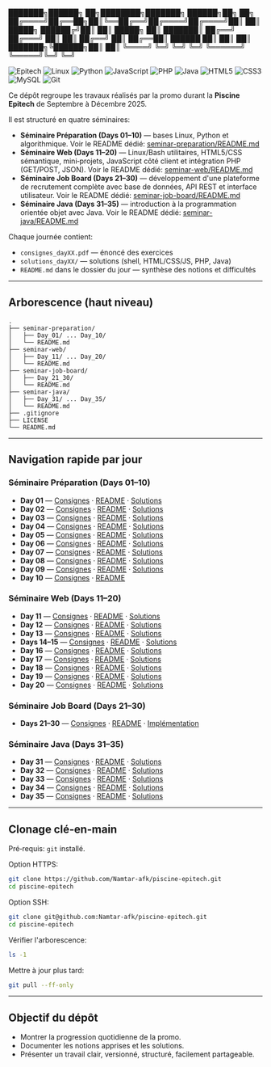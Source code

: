 ███████╗██████╗ ██╗████████╗███████╗ ██████╗██╗  ██╗
██╔════╝██╔══██╗██║╚══██╔══╝██╔════╝██╔════╝██║  ██║
█████╗  ██████╔╝██║   ██║   █████╗  ██║     ███████║
██╔══╝  ██╔═══╝ ██║   ██║   ██╔══╝  ██║     ██╔══██║
██████  ██║     ██║   ██║   ███████╗╚██████╗██║  ██║
╚════╝  ╚═╝     ╚═╝   ╚═╝   ╚══════╝ ╚═════╝╚═╝  ╚═╝

![Epitech](https://img.shields.io/badge/Epitech-0066CC?logo=epitech&logoColor=white)
![Linux](https://img.shields.io/badge/Linux-FCC624?logo=linux&logoColor=black)
![Python](https://img.shields.io/badge/Python-3776AB?logo=python&logoColor=white)
![JavaScript](https://img.shields.io/badge/JavaScript-F7DF1E?logo=javascript&logoColor=black)
![PHP](https://img.shields.io/badge/PHP-777BB4?logo=php&logoColor=white)
![Java](https://img.shields.io/badge/Java-ED8B00?logo=openjdk&logoColor=white)
![HTML5](https://img.shields.io/badge/HTML5-E34F26?logo=html5&logoColor=white)
![CSS3](https://img.shields.io/badge/CSS3-1572B6?logo=css3&logoColor=white)
![MySQL](https://img.shields.io/badge/MySQL-4479A1?logo=mysql&logoColor=white)
![Git](https://img.shields.io/badge/Git-F05032?logo=git&logoColor=white)

Ce dépôt regroupe les travaux réalisés par la promo durant la **Piscine Epitech** de Septembre à Décembre 2025.

Il est structuré en quatre séminaires:
- **Séminaire Préparation (Days 01–10)** — bases Linux, Python et algorithmique. Voir le README dédié: [seminar-preparation/README.md](seminar-preparation/README.md)
- **Séminaire Web (Days 11–20)** — Linux/Bash utilitaires, HTML5/CSS sémantique, mini‑projets, JavaScript côté client et intégration PHP (GET/POST, JSON). Voir le README dédié: [seminar-web/README.md](seminar-web/README.md)
- **Séminaire Job Board (Days 21–30)** — développement d'une plateforme de recrutement complète avec base de données, API REST et interface utilisateur. Voir le README dédié: [seminar-job-board/README.md](seminar-job-board/README.md)
- **Séminaire Java (Days 31–35)** — introduction à la programmation orientée objet avec Java. Voir le README dédié: [seminar-java/README.md](seminar-java/README.md)

Chaque journée contient:
- `consignes_dayXX.pdf` — énoncé des exercices
- `solutions_dayXX/` — solutions (shell, HTML/CSS/JS, PHP, Java)
- `README.md` dans le dossier du jour — synthèse des notions et difficultés

---

## Arborescence (haut niveau)
```
.
├── seminar-preparation/
│   ├── Day_01/ ... Day_10/
│   └── README.md
├── seminar-web/
│   ├── Day_11/ ... Day_20/
│   └── README.md
├── seminar-job-board/
│   ├── Day_21_30/
│   └── README.md
├── seminar-java/
│   ├── Day_31/ ... Day_35/
│   └── README.md
├── .gitignore
├── LICENSE
└── README.md
```

---

## Navigation rapide par jour

### Séminaire Préparation (Days 01–10)
- **Day 01** — [Consignes](seminar-preparation/Day_01/consignes_day01.pdf) · [README](seminar-preparation/Day_01/README.md) · [Solutions](seminar-preparation/Day_01/solutions_day01/)
- **Day 02** — [Consignes](seminar-preparation/Day_02/consignes_day02.pdf) · [README](seminar-preparation/Day_02/README.md) · [Solutions](seminar-preparation/Day_02/solutions_day02/)
- **Day 03** — [Consignes](seminar-preparation/Day_03/consignes_day03.pdf) · [README](seminar-preparation/Day_03/README.md) · [Solutions](seminar-preparation/Day_03/solutions_day03/)
- **Day 04** — [Consignes](seminar-preparation/Day_04/consignes_day04.pdf) · [README](seminar-preparation/Day_04/README.md) · [Solutions](seminar-preparation/Day_04/solutions_day04/)
- **Day 05** — [Consignes](seminar-preparation/Day_05/consignes_day05.pdf) · [README](seminar-preparation/Day_05/README.md) · [Solutions](seminar-preparation/Day_05/solutions_day05/)
- **Day 06** — [Consignes](seminar-preparation/Day_06/consignes_day06.pdf) · [README](seminar-preparation/Day_06/README.md) · [Solutions](seminar-preparation/Day_06/solutions_day06/)
- **Day 07** — [Consignes](seminar-preparation/Day_07/consignes_day07.pdf) · [README](seminar-preparation/Day_07/README.md) · [Solutions](seminar-preparation/Day_07/solutions_day07/)
- **Day 08** — [Consignes](seminar-preparation/Day_08/consignes_day08.pdf) · [README](seminar-preparation/Day_08/README.md) · [Solutions](seminar-preparation/Day_08/solutions_day08/)
- **Day 09** — [Consignes](seminar-preparation/Day_09/consignes_day09.pdf) · [README](seminar-preparation/Day_09/README.md) · [Solutions](seminar-preparation/Day_09/hangman_game/)
- **Day 10** — [Consignes](seminar-preparation/Day_10/consignes_day10.pdf) · [README](seminar-preparation/Day_10/README.md)

### Séminaire Web (Days 11–20)
- **Day 11** — [Consignes](seminar-web/Day_11/consignes_day11.pdf) · [README](seminar-web/Day_11/README.md) · [Solutions](seminar-web/Day_11/solutions_day11/)
- **Day 12** — [Consignes](seminar-web/Day_12/consignes_day12.pdf) · [README](seminar-web/Day_12/README.md) · [Solutions](seminar-web/Day_12/solutions_day12/)
- **Day 13** — [Consignes](seminar-web/Day_13/consignes_day13.pdf) · [README](seminar-web/Day_13/README.md) · [Solutions](seminar-web/Day_13/solutions_day13/)
- **Days 14–15** — [Consignes](seminar-web/Day_14_15/consignes_day14-15.pdf) · [README](seminar-web/Day_14_15/README.md) · [Solutions](seminar-web/Day_14_15/solutions_day14_15/)
- **Day 16** — [Consignes](seminar-web/Day_16/consignes_day16.pdf) · [README](seminar-web/Day_16/README.md) · [Solutions](seminar-web/Day_16/solutions_day16/)
- **Day 17** — [Consignes](seminar-web/Day_17/consignes_day17.pdf) · [README](seminar-web/Day_17/README.md) · [Solutions](seminar-web/Day_17/solutions_day17/)
- **Day 18** — [Consignes](seminar-web/Day_18/consignes_day18.pdf) · [README](seminar-web/Day_18/README.md) · [Solutions](seminar-web/Day_18/solutions_day18/)
- **Day 19** — [Consignes](seminar-web/Day_19/consignes_day19.pdf) · [README](seminar-web/Day_19/README.md) · [Solutions](seminar-web/Day_19/solutions_day19/)
- **Day 20** — [Consignes](seminar-web/Day_20/consignes_day20.pdf) · [README](seminar-web/Day_20/README.md) · [Solutions](seminar-web/Day_20/solutions_day20/)

### Séminaire Job Board (Days 21–30)
- **Days 21–30** — [Consignes](seminar-job-board/Day_21_30/consignes_day21_30.pdf) · [README](seminar-job-board/README.md) · [Implémentation](seminar-job-board/Day_21_30/)

### Séminaire Java (Days 31–35)
- **Day 31** — [Consignes](seminar-java/Day_31/consignes_day31.pdf) · [README](seminar-java/Day_31/README.md) · [Solutions](seminar-java/Day_31/)
- **Day 32** — [Consignes](seminar-java/Day_32/consignes_day32.pdf) · [README](seminar-java/Day_32/README.md) · [Solutions](seminar-java/Day_32/)
- **Day 33** — [Consignes](seminar-java/Day_33/consignes_day33.pdf) · [README](seminar-java/Day_33/README.md) · [Solutions](seminar-java/Day_33/)
- **Day 34** — [Consignes](seminar-java/Day_34/consignes_day34.pdf) · [README](seminar-java/Day_34/README.md) · [Solutions](seminar-java/Day_34/)
- **Day 35** — [Consignes](seminar-java/Day_35/consignes_day35.pdf) · [README](seminar-java/Day_35/README.md) · [Solutions](seminar-java/Day_35/)

---

## Clonage clé‑en‑main

Pré‑requis: `git` installé.

Option HTTPS:
```bash
git clone https://github.com/Namtar-afk/piscine-epitech.git
cd piscine-epitech
```

Option SSH:
```bash
git clone git@github.com:Namtar-afk/piscine-epitech.git
cd piscine-epitech
```

Vérifier l'arborescence:
```bash
ls -1
```

Mettre à jour plus tard:
```bash
git pull --ff-only
```

---

## Objectif du dépôt

- Montrer la progression quotidienne de la promo.
- Documenter les notions apprises et les solutions.
- Présenter un travail clair, versionné, structuré, facilement partageable.
